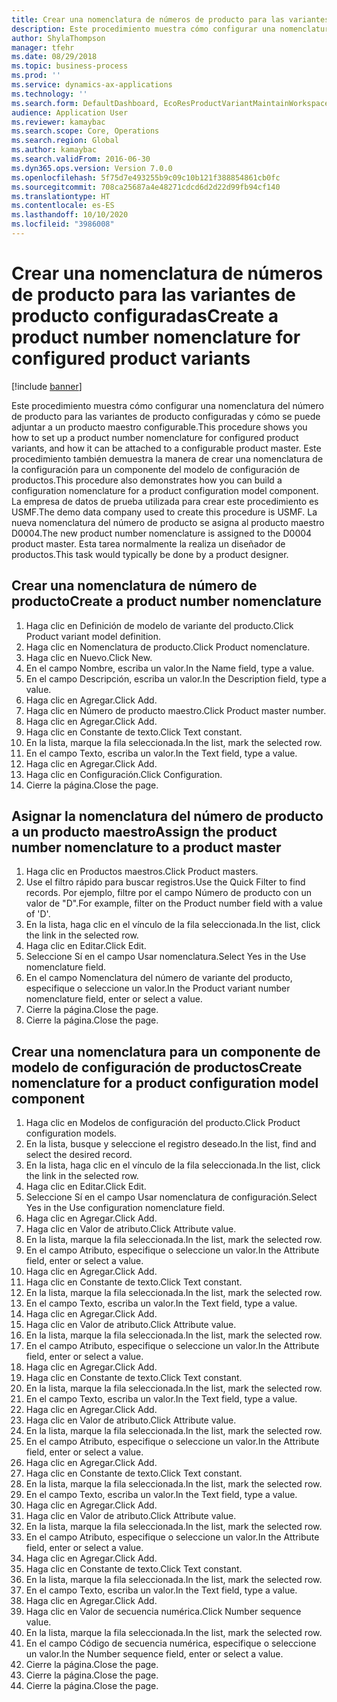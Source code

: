 ```yaml
---
title: Crear una nomenclatura de números de producto para las variantes de producto configuradas
description: Este procedimiento muestra cómo configurar una nomenclatura del número de producto para las variantes de producto configuradas y cómo se puede adjuntar a un producto maestro configurable.
author: ShylaThompson
manager: tfehr
ms.date: 08/29/2018
ms.topic: business-process
ms.prod: ''
ms.service: dynamics-ax-applications
ms.technology: ''
ms.search.form: DefaultDashboard, EcoResProductVariantMaintainWorkspace, EcoResNomenclature, EcoResProductListPage, EcoResProductDetails, PCProductConfigurationModelListPage, PCProductConfigurationModelDetails
audience: Application User
ms.reviewer: kamaybac
ms.search.scope: Core, Operations
ms.search.region: Global
ms.author: kamaybac
ms.search.validFrom: 2016-06-30
ms.dyn365.ops.version: Version 7.0.0
ms.openlocfilehash: 5f75d7e493255b9c09c10b121f388854861cb0fc
ms.sourcegitcommit: 708ca25687a4e48271cdcd6d2d22d99fb94cf140
ms.translationtype: HT
ms.contentlocale: es-ES
ms.lasthandoff: 10/10/2020
ms.locfileid: "3986008"
---
```

# <a name="create-a-product-number-nomenclature-for-configured-product-variants"></a><span data-ttu-id="f5c69-103">Crear una nomenclatura de números de producto para las variantes de producto configuradas</span><span class="sxs-lookup"><span data-stu-id="f5c69-103">Create a product number nomenclature for configured product variants</span></span>

[!include [banner](../../includes/banner.md)]

<span data-ttu-id="f5c69-104">Este procedimiento muestra cómo configurar una nomenclatura del número de producto para las variantes de producto configuradas y cómo se puede adjuntar a un producto maestro configurable.</span><span class="sxs-lookup"><span data-stu-id="f5c69-104">This procedure shows you how to set up a product number nomenclature for configured product variants, and how it can be attached to a configurable product master.</span></span> <span data-ttu-id="f5c69-105">Este procedimiento también demuestra la manera de crear una nomenclatura de la configuración para un componente del modelo de configuración de productos.</span><span class="sxs-lookup"><span data-stu-id="f5c69-105">This procedure also demonstrates how you can build a configuration nomenclature for a product configuration model component.</span></span> <span data-ttu-id="f5c69-106">La empresa de datos de prueba utilizada para crear este procedimiento es USMF.</span><span class="sxs-lookup"><span data-stu-id="f5c69-106">The demo data company used to create this procedure is USMF.</span></span> <span data-ttu-id="f5c69-107">La nueva nomenclatura del número de producto se asigna al producto maestro D0004.</span><span class="sxs-lookup"><span data-stu-id="f5c69-107">The new product number nomenclature is assigned to the D0004 product master.</span></span> <span data-ttu-id="f5c69-108">Esta tarea normalmente la realiza un diseñador de productos.</span><span class="sxs-lookup"><span data-stu-id="f5c69-108">This task would typically be done by a product designer.</span></span>


## <a name="create-a-product-number-nomenclature"></a><span data-ttu-id="f5c69-109">Crear una nomenclatura de número de producto</span><span class="sxs-lookup"><span data-stu-id="f5c69-109">Create a product number nomenclature</span></span>
1. <span data-ttu-id="f5c69-110">Haga clic en Definición de modelo de variante del producto.</span><span class="sxs-lookup"><span data-stu-id="f5c69-110">Click Product variant model definition.</span></span>
2. <span data-ttu-id="f5c69-111">Haga clic en Nomenclatura de producto.</span><span class="sxs-lookup"><span data-stu-id="f5c69-111">Click Product nomenclature.</span></span>
3. <span data-ttu-id="f5c69-112">Haga clic en Nuevo.</span><span class="sxs-lookup"><span data-stu-id="f5c69-112">Click New.</span></span>
4. <span data-ttu-id="f5c69-113">En el campo Nombre, escriba un valor.</span><span class="sxs-lookup"><span data-stu-id="f5c69-113">In the Name field, type a value.</span></span>
5. <span data-ttu-id="f5c69-114">En el campo Descripción, escriba un valor.</span><span class="sxs-lookup"><span data-stu-id="f5c69-114">In the Description field, type a value.</span></span>
6. <span data-ttu-id="f5c69-115">Haga clic en Agregar.</span><span class="sxs-lookup"><span data-stu-id="f5c69-115">Click Add.</span></span>
7. <span data-ttu-id="f5c69-116">Haga clic en Número de producto maestro.</span><span class="sxs-lookup"><span data-stu-id="f5c69-116">Click Product master number.</span></span>
8. <span data-ttu-id="f5c69-117">Haga clic en Agregar.</span><span class="sxs-lookup"><span data-stu-id="f5c69-117">Click Add.</span></span>
9. <span data-ttu-id="f5c69-118">Haga clic en Constante de texto.</span><span class="sxs-lookup"><span data-stu-id="f5c69-118">Click Text constant.</span></span>
10. <span data-ttu-id="f5c69-119">En la lista, marque la fila seleccionada.</span><span class="sxs-lookup"><span data-stu-id="f5c69-119">In the list, mark the selected row.</span></span>
11. <span data-ttu-id="f5c69-120">En el campo Texto, escriba un valor.</span><span class="sxs-lookup"><span data-stu-id="f5c69-120">In the Text field, type a value.</span></span>
12. <span data-ttu-id="f5c69-121">Haga clic en Agregar.</span><span class="sxs-lookup"><span data-stu-id="f5c69-121">Click Add.</span></span>
13. <span data-ttu-id="f5c69-122">Haga clic en Configuración.</span><span class="sxs-lookup"><span data-stu-id="f5c69-122">Click Configuration.</span></span>
14. <span data-ttu-id="f5c69-123">Cierre la página.</span><span class="sxs-lookup"><span data-stu-id="f5c69-123">Close the page.</span></span>

## <a name="assign-the-product-number-nomenclature-to-a-product-master"></a><span data-ttu-id="f5c69-124">Asignar la nomenclatura del número de producto a un producto maestro</span><span class="sxs-lookup"><span data-stu-id="f5c69-124">Assign the product number nomenclature to a product master</span></span>
1. <span data-ttu-id="f5c69-125">Haga clic en Productos maestros.</span><span class="sxs-lookup"><span data-stu-id="f5c69-125">Click Product masters.</span></span>
2. <span data-ttu-id="f5c69-126">Use el filtro rápido para buscar registros.</span><span class="sxs-lookup"><span data-stu-id="f5c69-126">Use the Quick Filter to find records.</span></span> <span data-ttu-id="f5c69-127">Por ejemplo, filtre por el campo Número de producto con un valor de "D".</span><span class="sxs-lookup"><span data-stu-id="f5c69-127">For example, filter on the Product number field with a value of 'D'.</span></span>
3. <span data-ttu-id="f5c69-128">En la lista, haga clic en el vínculo de la fila seleccionada.</span><span class="sxs-lookup"><span data-stu-id="f5c69-128">In the list, click the link in the selected row.</span></span>
4. <span data-ttu-id="f5c69-129">Haga clic en Editar.</span><span class="sxs-lookup"><span data-stu-id="f5c69-129">Click Edit.</span></span>
5. <span data-ttu-id="f5c69-130">Seleccione Sí en el campo Usar nomenclatura.</span><span class="sxs-lookup"><span data-stu-id="f5c69-130">Select Yes in the Use nomenclature field.</span></span>
6. <span data-ttu-id="f5c69-131">En el campo Nomenclatura del número de variante del producto, especifique o seleccione un valor.</span><span class="sxs-lookup"><span data-stu-id="f5c69-131">In the Product variant number nomenclature field, enter or select a value.</span></span>
7. <span data-ttu-id="f5c69-132">Cierre la página.</span><span class="sxs-lookup"><span data-stu-id="f5c69-132">Close the page.</span></span>
8. <span data-ttu-id="f5c69-133">Cierre la página.</span><span class="sxs-lookup"><span data-stu-id="f5c69-133">Close the page.</span></span>

## <a name="create-nomenclature-for-a-product-configuration-model-component"></a><span data-ttu-id="f5c69-134">Crear una nomenclatura para un componente de modelo de configuración de productos</span><span class="sxs-lookup"><span data-stu-id="f5c69-134">Create nomenclature for a product configuration model component</span></span>
1. <span data-ttu-id="f5c69-135">Haga clic en Modelos de configuración del producto.</span><span class="sxs-lookup"><span data-stu-id="f5c69-135">Click Product configuration models.</span></span>
2. <span data-ttu-id="f5c69-136">En la lista, busque y seleccione el registro deseado.</span><span class="sxs-lookup"><span data-stu-id="f5c69-136">In the list, find and select the desired record.</span></span>
3. <span data-ttu-id="f5c69-137">En la lista, haga clic en el vínculo de la fila seleccionada.</span><span class="sxs-lookup"><span data-stu-id="f5c69-137">In the list, click the link in the selected row.</span></span>
4. <span data-ttu-id="f5c69-138">Haga clic en Editar.</span><span class="sxs-lookup"><span data-stu-id="f5c69-138">Click Edit.</span></span>
5. <span data-ttu-id="f5c69-139">Seleccione Sí en el campo Usar nomenclatura de configuración.</span><span class="sxs-lookup"><span data-stu-id="f5c69-139">Select Yes in the Use configuration nomenclature field.</span></span>
6. <span data-ttu-id="f5c69-140">Haga clic en Agregar.</span><span class="sxs-lookup"><span data-stu-id="f5c69-140">Click Add.</span></span>
7. <span data-ttu-id="f5c69-141">Haga clic en Valor de atributo.</span><span class="sxs-lookup"><span data-stu-id="f5c69-141">Click Attribute value.</span></span>
8. <span data-ttu-id="f5c69-142">En la lista, marque la fila seleccionada.</span><span class="sxs-lookup"><span data-stu-id="f5c69-142">In the list, mark the selected row.</span></span>
9. <span data-ttu-id="f5c69-143">En el campo Atributo, especifique o seleccione un valor.</span><span class="sxs-lookup"><span data-stu-id="f5c69-143">In the Attribute field, enter or select a value.</span></span>
10. <span data-ttu-id="f5c69-144">Haga clic en Agregar.</span><span class="sxs-lookup"><span data-stu-id="f5c69-144">Click Add.</span></span>
11. <span data-ttu-id="f5c69-145">Haga clic en Constante de texto.</span><span class="sxs-lookup"><span data-stu-id="f5c69-145">Click Text constant.</span></span>
12. <span data-ttu-id="f5c69-146">En la lista, marque la fila seleccionada.</span><span class="sxs-lookup"><span data-stu-id="f5c69-146">In the list, mark the selected row.</span></span>
13. <span data-ttu-id="f5c69-147">En el campo Texto, escriba un valor.</span><span class="sxs-lookup"><span data-stu-id="f5c69-147">In the Text field, type a value.</span></span>
14. <span data-ttu-id="f5c69-148">Haga clic en Agregar.</span><span class="sxs-lookup"><span data-stu-id="f5c69-148">Click Add.</span></span>
15. <span data-ttu-id="f5c69-149">Haga clic en Valor de atributo.</span><span class="sxs-lookup"><span data-stu-id="f5c69-149">Click Attribute value.</span></span>
16. <span data-ttu-id="f5c69-150">En la lista, marque la fila seleccionada.</span><span class="sxs-lookup"><span data-stu-id="f5c69-150">In the list, mark the selected row.</span></span>
17. <span data-ttu-id="f5c69-151">En el campo Atributo, especifique o seleccione un valor.</span><span class="sxs-lookup"><span data-stu-id="f5c69-151">In the Attribute field, enter or select a value.</span></span>
18. <span data-ttu-id="f5c69-152">Haga clic en Agregar.</span><span class="sxs-lookup"><span data-stu-id="f5c69-152">Click Add.</span></span>
19. <span data-ttu-id="f5c69-153">Haga clic en Constante de texto.</span><span class="sxs-lookup"><span data-stu-id="f5c69-153">Click Text constant.</span></span>
20. <span data-ttu-id="f5c69-154">En la lista, marque la fila seleccionada.</span><span class="sxs-lookup"><span data-stu-id="f5c69-154">In the list, mark the selected row.</span></span>
21. <span data-ttu-id="f5c69-155">En el campo Texto, escriba un valor.</span><span class="sxs-lookup"><span data-stu-id="f5c69-155">In the Text field, type a value.</span></span>
22. <span data-ttu-id="f5c69-156">Haga clic en Agregar.</span><span class="sxs-lookup"><span data-stu-id="f5c69-156">Click Add.</span></span>
23. <span data-ttu-id="f5c69-157">Haga clic en Valor de atributo.</span><span class="sxs-lookup"><span data-stu-id="f5c69-157">Click Attribute value.</span></span>
24. <span data-ttu-id="f5c69-158">En la lista, marque la fila seleccionada.</span><span class="sxs-lookup"><span data-stu-id="f5c69-158">In the list, mark the selected row.</span></span>
25. <span data-ttu-id="f5c69-159">En el campo Atributo, especifique o seleccione un valor.</span><span class="sxs-lookup"><span data-stu-id="f5c69-159">In the Attribute field, enter or select a value.</span></span>
26. <span data-ttu-id="f5c69-160">Haga clic en Agregar.</span><span class="sxs-lookup"><span data-stu-id="f5c69-160">Click Add.</span></span>
27. <span data-ttu-id="f5c69-161">Haga clic en Constante de texto.</span><span class="sxs-lookup"><span data-stu-id="f5c69-161">Click Text constant.</span></span>
28. <span data-ttu-id="f5c69-162">En la lista, marque la fila seleccionada.</span><span class="sxs-lookup"><span data-stu-id="f5c69-162">In the list, mark the selected row.</span></span>
29. <span data-ttu-id="f5c69-163">En el campo Texto, escriba un valor.</span><span class="sxs-lookup"><span data-stu-id="f5c69-163">In the Text field, type a value.</span></span>
30. <span data-ttu-id="f5c69-164">Haga clic en Agregar.</span><span class="sxs-lookup"><span data-stu-id="f5c69-164">Click Add.</span></span>
31. <span data-ttu-id="f5c69-165">Haga clic en Valor de atributo.</span><span class="sxs-lookup"><span data-stu-id="f5c69-165">Click Attribute value.</span></span>
32. <span data-ttu-id="f5c69-166">En la lista, marque la fila seleccionada.</span><span class="sxs-lookup"><span data-stu-id="f5c69-166">In the list, mark the selected row.</span></span>
33. <span data-ttu-id="f5c69-167">En el campo Atributo, especifique o seleccione un valor.</span><span class="sxs-lookup"><span data-stu-id="f5c69-167">In the Attribute field, enter or select a value.</span></span>
34. <span data-ttu-id="f5c69-168">Haga clic en Agregar.</span><span class="sxs-lookup"><span data-stu-id="f5c69-168">Click Add.</span></span>
35. <span data-ttu-id="f5c69-169">Haga clic en Constante de texto.</span><span class="sxs-lookup"><span data-stu-id="f5c69-169">Click Text constant.</span></span>
36. <span data-ttu-id="f5c69-170">En la lista, marque la fila seleccionada.</span><span class="sxs-lookup"><span data-stu-id="f5c69-170">In the list, mark the selected row.</span></span>
37. <span data-ttu-id="f5c69-171">En el campo Texto, escriba un valor.</span><span class="sxs-lookup"><span data-stu-id="f5c69-171">In the Text field, type a value.</span></span>
38. <span data-ttu-id="f5c69-172">Haga clic en Agregar.</span><span class="sxs-lookup"><span data-stu-id="f5c69-172">Click Add.</span></span>
39. <span data-ttu-id="f5c69-173">Haga clic en Valor de secuencia numérica.</span><span class="sxs-lookup"><span data-stu-id="f5c69-173">Click Number sequence value.</span></span>
40. <span data-ttu-id="f5c69-174">En la lista, marque la fila seleccionada.</span><span class="sxs-lookup"><span data-stu-id="f5c69-174">In the list, mark the selected row.</span></span>
41. <span data-ttu-id="f5c69-175">En el campo Código de secuencia numérica, especifique o seleccione un valor.</span><span class="sxs-lookup"><span data-stu-id="f5c69-175">In the Number sequence field, enter or select a value.</span></span>
42. <span data-ttu-id="f5c69-176">Cierre la página.</span><span class="sxs-lookup"><span data-stu-id="f5c69-176">Close the page.</span></span>
43. <span data-ttu-id="f5c69-177">Cierre la página.</span><span class="sxs-lookup"><span data-stu-id="f5c69-177">Close the page.</span></span>
44. <span data-ttu-id="f5c69-178">Cierre la página.</span><span class="sxs-lookup"><span data-stu-id="f5c69-178">Close the page.</span></span>

